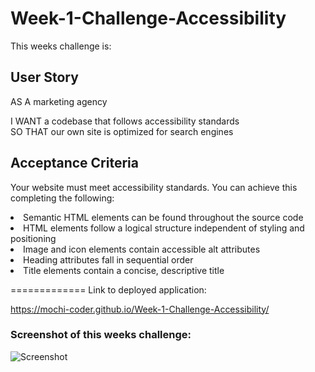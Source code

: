 # Week-1-Challenge-Accessibility

This weeks challenge is:

## User Story

AS A marketing agency
<section> I WANT a codebase that follows accessibility standards
<section> SO THAT our own site is optimized for search engines


## Acceptance Criteria 
Your website must meet accessibility standards. You can achieve this completing the following:

<li> Semantic HTML elements can be found throughout the source code
<li> HTML elements follow a logical structure independent of styling and positioning
<li> Image and icon elements contain accessible alt attributes
<li> Heading attributes fall in sequential order
<li> Title elements contain a concise, descriptive title

=============
Link to deployed application: 

https://mochi-coder.github.io/Week-1-Challenge-Accessibility/

### Screenshot of this weeks challenge:

![Screenshot ](https://user-images.githubusercontent.com/116069253/204271453-83af7927-4790-4ef3-9be5-d3fd2c25446c.png)
